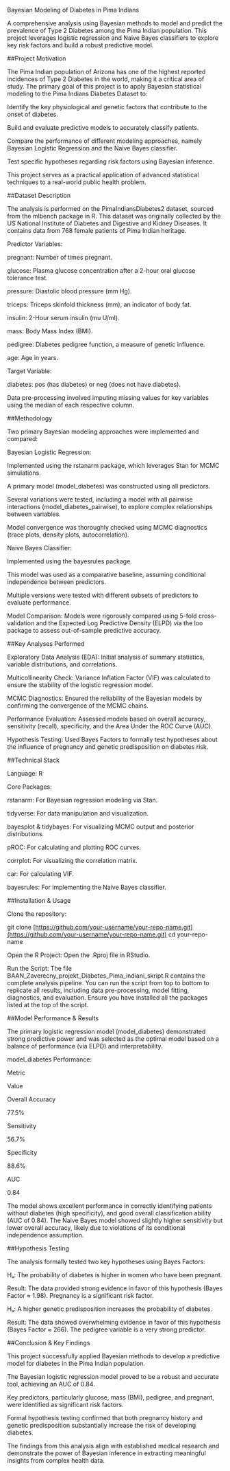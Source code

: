 

Bayesian Modeling of Diabetes in Pima Indians

A comprehensive analysis using Bayesian methods to model and predict the prevalence of Type 2 Diabetes among the Pima Indian population. This project leverages logistic regression and Naive Bayes classifiers to explore key risk factors and build a robust predictive model.

##Project Motivation

The Pima Indian population of Arizona has one of the highest reported incidences of Type 2 Diabetes in the world, making it a critical area of study. The primary goal of this project is to apply Bayesian statistical modeling to the Pima Indians Diabetes Dataset to:

Identify the key physiological and genetic factors that contribute to the onset of diabetes.

Build and evaluate predictive models to accurately classify patients.

Compare the performance of different modeling approaches, namely Bayesian Logistic Regression and the Naive Bayes classifier.

Test specific hypotheses regarding risk factors using Bayesian inference.

This project serves as a practical application of advanced statistical techniques to a real-world public health problem.

##Dataset Description

The analysis is performed on the PimaIndiansDiabetes2 dataset, sourced from the mlbench package in R. This dataset was originally collected by the US National Institute of Diabetes and Digestive and Kidney Diseases. It contains data from 768 female patients of Pima Indian heritage.

Predictor Variables:

pregnant: Number of times pregnant.

glucose: Plasma glucose concentration after a 2-hour oral glucose tolerance test.

pressure: Diastolic blood pressure (mm Hg).

triceps: Triceps skinfold thickness (mm), an indicator of body fat.

insulin: 2-Hour serum insulin (mu U/ml).

mass: Body Mass Index (BMI).

pedigree: Diabetes pedigree function, a measure of genetic influence.

age: Age in years.

Target Variable:

diabetes: pos (has diabetes) or neg (does not have diabetes).

Data pre-processing involved imputing missing values for key variables using the median of each respective column.

##Methodology

Two primary Bayesian modeling approaches were implemented and compared:

Bayesian Logistic Regression:

Implemented using the rstanarm package, which leverages Stan for MCMC simulations.

A primary model (model_diabetes) was constructed using all predictors.

Several variations were tested, including a model with all pairwise interactions (model_diabetes_pairwise), to explore complex relationships between variables.

Model convergence was thoroughly checked using MCMC diagnostics (trace plots, density plots, autocorrelation).

Naive Bayes Classifier:

Implemented using the bayesrules package.

This model was used as a comparative baseline, assuming conditional independence between predictors.

Multiple versions were tested with different subsets of predictors to evaluate performance.

Model Comparison:
Models were rigorously compared using 5-fold cross-validation and the Expected Log Predictive Density (ELPD) via the loo package to assess out-of-sample predictive accuracy.

##Key Analyses Performed

Exploratory Data Analysis (EDA): Initial analysis of summary statistics, variable distributions, and correlations.

Multicollinearity Check: Variance Inflation Factor (VIF) was calculated to ensure the stability of the logistic regression model.

MCMC Diagnostics: Ensured the reliability of the Bayesian models by confirming the convergence of the MCMC chains.

Performance Evaluation: Assessed models based on overall accuracy, sensitivity (recall), specificity, and the Area Under the ROC Curve (AUC).

Hypothesis Testing: Used Bayes Factors to formally test hypotheses about the influence of pregnancy and genetic predisposition on diabetes risk.

##Technical Stack

Language: R

Core Packages:

rstanarm: For Bayesian regression modeling via Stan.

tidyverse: For data manipulation and visualization.

bayesplot & tidybayes: For visualizing MCMC output and posterior distributions.

pROC: For calculating and plotting ROC curves.

corrplot: For visualizing the correlation matrix.

car: For calculating VIF.

bayesrules: For implementing the Naive Bayes classifier.

##Installation & Usage

Clone the repository:

git clone [https://github.com/your-username/your-repo-name.git](https://github.com/your-username/your-repo-name.git)
cd your-repo-name

Open the R Project:
Open the .Rproj file in RStudio.

Run the Script:
The file BAAN_Zaverecny_projekt_Diabetes_Pima_indiani_skript.R contains the complete analysis pipeline. You can run the script from top to bottom to replicate all results, including data pre-processing, model fitting, diagnostics, and evaluation. Ensure you have installed all the packages listed at the top of the script.

##Model Performance & Results

The primary logistic regression model (model_diabetes) demonstrated strong predictive power and was selected as the optimal model based on a balance of performance (via ELPD) and interpretability.

model_diabetes Performance:

Metric

Value

Overall Accuracy

77.5%

Sensitivity

56.7%

Specificity

88.6%

AUC

0.84

The model shows excellent performance in correctly identifying patients without diabetes (high specificity), and good overall classification ability (AUC of 0.84). The Naive Bayes model showed slightly higher sensitivity but lower overall accuracy, likely due to violations of its conditional independence assumption.

##Hypothesis Testing

The analysis formally tested two key hypotheses using Bayes Factors:

Hₐ: The probability of diabetes is higher in women who have been pregnant.

Result: The data provided strong evidence in favor of this hypothesis (Bayes Factor ≈ 1.98). Pregnancy is a significant risk factor.

Hₐ: A higher genetic predisposition increases the probability of diabetes.

Result: The data showed overwhelming evidence in favor of this hypothesis (Bayes Factor ≈ 266). The pedigree variable is a very strong predictor.

##Conclusion & Key Findings

This project successfully applied Bayesian methods to develop a predictive model for diabetes in the Pima Indian population.

The Bayesian logistic regression model proved to be a robust and accurate tool, achieving an AUC of 0.84.

Key predictors, particularly glucose, mass (BMI), pedigree, and pregnant, were identified as significant risk factors.

Formal hypothesis testing confirmed that both pregnancy history and genetic predisposition substantially increase the risk of developing diabetes.

The findings from this analysis align with established medical research and demonstrate the power of Bayesian inference in extracting meaningful insights from complex health data.
